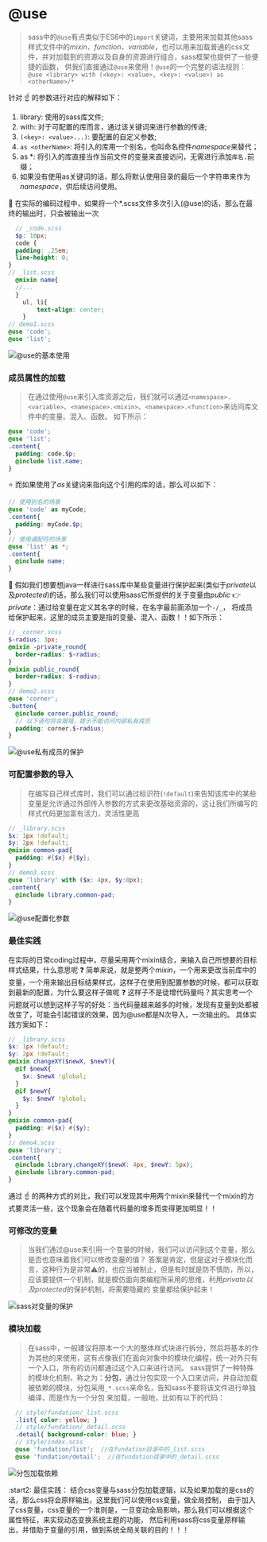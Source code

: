 # @use
> sass中的`@use`有点类似于ES6中的`import`关键词，主要用来加载其他sass样式文件中的*mixin、function、variable*，也可以用来加载普通的css文件，并对加载到的资源以及自身的资源进行组合，sass框架也提供了一些便捷的函数，
> 供我们直接通过`@use`来使用！`@use`的一个完整的语法规则：
`@use <library> with (<key>: <value>, <key>: <value>) as <otherName>/*`

针对 :point_up: 的参数进行对应的解释如下：
1. library: 使用的sass库文件;
2. with: 对于可配置的库而言，通过该关键词来进行参数的传递;
3. `(<key>: <value>...)`: 要配置的自定义参数;
4. `as <otherName>`: 将引入的库用一个别名，也叫命名控件*namespace*来替代；
5. as *: 将引入的库直接当作当前文件的变量来直接访问，无需进行添加`库名.`前缀；
6. 如果没有使用as关键词的话，那么将默认使用目录的最后一个字符串来作为*namespace*，供后续访问使用。

:star2:
在实际的编码过程中，如果将一个*.scss文件多次引入(@use)的话，那么在最终的输出时，只会被输出一次

```scss
  // _code.scss
  $p: 10px;
  code {
  padding: .25em;
  line-height: 0;
}
// _list.scss
  @mixin name{
  //...
  }
    ul, li{
        text-align: center;
    }
// demo1.scss
@use 'code';
@use 'list';
```
![@use的基本使用](@use的基本使用.png)

### 成员属性的加载
> 在通过使用`@use`来引入库资源之后，我们就可以通过`<namespace>.<variable>`、`<namespace>.<mixin>`、`<namespace>.<function>`来访问库文件中的变量、混入、函数。
> 如下所示：

```scss
@use 'code';
@use 'list';
.content{
  padding: code.$p;
  @include list.name;
}
```

:star: 而如果使用了*as*关键词来指向这个引用的库的话，那么可以如下：

```scss
// 使用别名的场景
@use 'code' as myCode;
.content{
  padding: myCode.$p;
}
// 使用通配符的场景
@use 'list' as *;
.content{
  @include name;
}
```

:star2:
假如我们想要想java一样进行sass库中某些变量进行保护起来(类似于*private*以及*protected*)的话，那么我们可以使用sass它所提供的关于变量由*public*
:point_right:
*private*：通过给变量在定义其名字的时候，在名字最前面添加一个`-/_`，
将成员给保护起来，这里的成员主要是指的变量、混入、函数！！如下所示：

```scss
// _corner.scss
$-radius: 3px;
@mixin -private_round{
  border-radius: $-radius;
}
@mixin public_round{
  border-radius: $-radius;
}
// demo2.scss
@use 'corner';
.button{
  @include corner.public_round;
  // 以下语句将会报错，提示不能访问内部私有成员
  padding: corner.$-radius; 
}
```
![@use私有成员的保护](@use私有成员的保护.png)

### 可配置参数的导入
> 在编写自己样式库时，我们可以通过标识符(`!default`)来告知该库中的某些变量是允许通过外部传入参数的方式来更改基础资源的，这让我们所编写的样式代码更加富有活力，灵活性更高

```scss
// _library.scss
$x: 1px !default;
$y: 2px !default;
@mixin common-pad{
  padding: #{$x} #{$y};
}
// demo3.scss
@use 'library' with ($x: 4px, $y:8px);
.content{
  @include library.common-pad;
}
```
![@use配置化参数](@use配置化参数.png)

### 最佳实践

在实际的日常coding过程中，尽量采用两个mixin结合，来输入自己所想要的目标样式结果，什么意思呢
:question:
简单来说，就是整两个*mixin*，一个用来更改当前库中的变量，一个用来输出目标结果样式，这样子在使用到配置参数的时候，都可以获取到最新的配置，为什么要这样子做呢
:question:
这样子不是徒增代码量吗？其实思考一个问题就可以想到这样子写的好处：当代码量越来越多的时候，发现有变量到处都被改变了，可能会引起错误的效果，因为@use都是N次导入，一次输出的。
具体实践方案如下：
```scss
// _library.scss
$x: 1px !default;
$y: 2px !default;
@mixin changeXY($newX, $newY){
  @if $newX{
    $x: $newX !global;
  }
  @if $newY{
    $y: $newY !global;
  }
}
@mixin common-pad{
  padding: #{$x} #{$y};
}
// demo4.scss
@use 'library';
.content{
  @include library.changeXY($newX: 4px, $newY: 5px);
  @include library.common-pad;
}
```
通过 :point_up:
的两种方式的对比，我们可以发现其中用两个mixin来替代一个mixin的方式要灵活一些，这个现象会在随着代码量的增多而变得更加明显！！

### 可修改的变量
> 当我们通过@use来引用一个变量的时候，我们可以访问到这个变量，那么是否也意味着我们可以修改变量的值？
> 答案是肯定，但是这对于模块化而言，这种行为是非常⚠️的，也应当被制止，但是有时就是防不慎防，所以，应该要提供一个机制，就是模仿面向类编程所采用的思维，利用*private以及protected*的保护机制，将需要隐藏的
> 变量都给保护起来！

![sass对变量的保护](sass对变量的保护.png)

### 模块加载
> 在sass中，一般建议将原本一个大的整体样式块进行拆分，然后将基本的作为其他的来使用，这有点像我们在面向对象中的模块化编程，统一对外只有一个入口，所有的访问都通过这个入口来进行访问。
> sass提供了一种特殊的模块化机制，称之为：**分包**，通过分包实现一个入口来访问，并自动加载被依赖的模块，分包采用`_*.scss`来命名，告知sass不要将该文件进行单独编译，而是作为一个分包
> 来加载，一般地，比如有以下的代码：

```scss
  // style/fundation/_list.scss
  .list{ color: yellow; }
  // style/fundation/_detail.scss
  .detail{ background-color: blue; } 
  // style/index.scss
  @use 'fundation/list';  //在fundation目录中的_list.scss
  @use 'fundation/detail';  //在fundation目录中的_detail.scss
```
![分包加载依赖](分包加载依赖.png)

:start2: 最佳实践：
结合css变量与sass分包加载逻辑，以及如果加载的是css的话，那么css将会原样输出，这里我们可以使用css变量，做全局控制，
由于加入了css变量，css变量的一个准则是，一旦变动全局影响，那么我们可以根据这个属性特征，来实现动态变换系统主题的功能，
然后利用sass将css变量原样输出，并借助于变量的引用，做到系统全局关联的目的！！！
